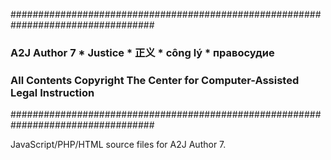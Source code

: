 ##################################################################################
### A2J Author 7 * Justice * 正义 * công lý * правосудие                        ###
### All Contents Copyright The Center for Computer-Assisted Legal Instruction  ###
##################################################################################

JavaScript/PHP/HTML source files for A2J Author 7.
